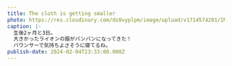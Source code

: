 ```yaml
---
title: The cloth is getting smaller
photo: https://res.cloudinary.com/dz8vyplpm/image/upload/v1714574201/IMG_8737_dmw1i7.jpg
caption: |-
  生後2ヶ月と3日。
  大きかったライオンの服がパンパンになってきた！
  バウンサーで気持ちよさそうに寝てるね。
publish-date: 2024-02-04T23:33:00.000Z
---
```

